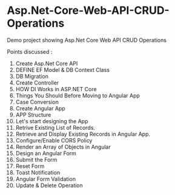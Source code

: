 # Asp.Net-Core-Web-API-CRUD-Operations
Demo project showing Asp.Net Core Web API CRUD Operations

Points discussed :

1. Create Asp.Net Core API
2. DEFINE EF Model & DB Context Class
3. DB Migration
4. Create Controller
5. HOW DI Works in ASP.NET Core
6. Things You Should Before Moving to Angular App
7. Case Conversion
8. Create Angular App
9. APP Structure
10. Let's start designing the App
11. Retrive Existing List of Records.
12. Retrieve and Display Existing Records in Angular App.
13. Configure/Enable CORS Policy
14. Render an Array of Objects in Angular
15. Design an Angular Form
16. Submit the Form
17. Reset Form
18. Toast Notification
19. Angular Form Validation
20. Update & Delete Operation
